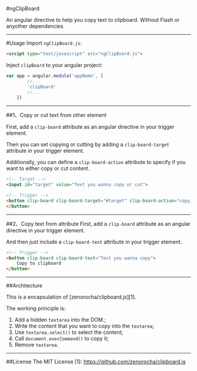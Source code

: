 #ngClipBoard

An angular directive to help you copy text to clipboard. Without Flash or anyother dependencies

------

#Usage
Import `ngClipBoard.js`:
```html
<srcipt type="text/javascript" src="ngClipBoard.js">
```

Inject `clipBoard` to your angular project:
```js
var app = angular.module('appName', [
        //...
        'clipBoard'
        //...
    ])
```
------
##1、Copy or cut text from other element

First, add a `clip-board` attribute as an angular directive in your trigger element.

Then you can set copying or cutting by adding a `clip-board-target` attribute in your trigger element.

Additionally, you can define a `clip-board-action` attribute to specify if you want to either copy or cut content.

```html
<!-- Target -->
<input id="target" value="Text you wanna copy or cut">

<!-- Trigger -->
<button clip-board clip-board-target="#target" clip-board-action="copy/cut">
</button>
```
------
##2、Copy text from attribute
First, add a `clip-board` attribute as an angular directive in your trigger element.

And then just include a `clip-board-text` attribute in your trigger element.
```html
<!-- Trigger -->
<button clip-board clip-board-text="Text you wanna copy">
    Copy to clipboard
</button>
```
------

##Architecture

This is a encapsulation of [zenorocha/clipboard.js][1].

The working principle is:
 1. Add a hidden `textarea` into the DOM.;
 2. Write the content that you want to copy into the `textarea`;
 3. Use `textarea.select()` to select the content;
 4. Call `document.execCommand()` to copy it;
 5. Remove `textarea`.

-------

##License
The MIT License
  [1]: https://github.com/zenorocha/clipboard.js